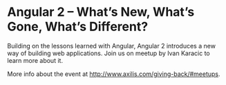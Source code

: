 # Angular 2 – What’s New, What’s Gone, What’s Different?

Building on the lessons learned with Angular, Angular 2 introduces a new way of building web applications. Join us on meetup by Ivan Karacic to learn more about it.

More info about the event at http://www.axilis.com/giving-back/#meetups.
